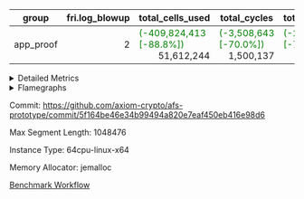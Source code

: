 | group | fri.log_blowup | total_cells_used | total_cycles | total_proof_time_ms |
| --- | --- | --- | --- | --- |
| app_proof | <div style='text-align: right'>2</div>  | <span style="color: green">(-409,824,413 [-88.8%])</span> <div style='text-align: right'>51,612,244</div>  | <span style="color: green">(-3,508,643 [-70.0%])</span> <div style='text-align: right'>1,500,137</div>  | <span style="color: green">(-23,055.0 [-79.2%])</span> <div style='text-align: right'>6,052.0</div>  |


<details>
<summary>Detailed Metrics</summary>

| commit_exe_time_ms | execute_and_trace_gen_time_ms | execute_time_ms | fri.log_blowup | keygen_time_ms |
| --- | --- | --- | --- | --- |
| <span style="color: green">(-2.0 [-22.2%])</span> <div style='text-align: right'>7.0</div>  | <span style="color: green">(-28.0 [-2.6%])</span> <div style='text-align: right'>1,046.0</div>  | <span style="color: green">(-30.0 [-3.3%])</span> <div style='text-align: right'>876.0</div>  | <div style='text-align: right'>2</div>  | <span style="color: green">(-22.0 [-4.2%])</span> <div style='text-align: right'>500.0</div>  |

| air_name | constraints | interactions | quotient_deg |
| --- | --- | --- | --- |
| ProgramAir | <div style='text-align: right'>4</div>  | <div style='text-align: right'>1</div>  | <div style='text-align: right'>1</div>  |
| VmConnectorAir | <div style='text-align: right'>9</div>  | <div style='text-align: right'>3</div>  | <div style='text-align: right'>2</div>  |
| PersistentBoundaryAir<8> | <div style='text-align: right'>6</div>  | <div style='text-align: right'>3</div>  | <div style='text-align: right'>2</div>  |
| MemoryMerkleAir<8> | <div style='text-align: right'>40</div>  | <div style='text-align: right'>4</div>  | <div style='text-align: right'>2</div>  |
| AccessAdapterAir<2> | <div style='text-align: right'>14</div>  | <div style='text-align: right'>5</div>  | <div style='text-align: right'>2</div>  |
| AccessAdapterAir<4> | <div style='text-align: right'>14</div>  | <div style='text-align: right'>5</div>  | <div style='text-align: right'>2</div>  |
| AccessAdapterAir<8> | <div style='text-align: right'>14</div>  | <div style='text-align: right'>5</div>  | <div style='text-align: right'>2</div>  |
| AccessAdapterAir<16> | <div style='text-align: right'>14</div>  | <div style='text-align: right'>5</div>  | <div style='text-align: right'>2</div>  |
| AccessAdapterAir<32> | <div style='text-align: right'>14</div>  | <div style='text-align: right'>5</div>  | <div style='text-align: right'>2</div>  |
| AccessAdapterAir<64> | <div style='text-align: right'>14</div>  | <div style='text-align: right'>5</div>  | <div style='text-align: right'>2</div>  |
| VmAirWrapper<Rv32HintStoreAdapterAir, Rv32HintStoreCoreAir> | <div style='text-align: right'>17</div>  | <div style='text-align: right'>15</div>  | <div style='text-align: right'>2</div>  |
| VmAirWrapper<Rv32MultAdapterAir, DivRemCoreAir<4, 8> | <div style='text-align: right'>88</div>  | <div style='text-align: right'>25</div>  | <div style='text-align: right'>2</div>  |
| VmAirWrapper<Rv32MultAdapterAir, MulHCoreAir<4, 8> | <div style='text-align: right'>38</div>  | <div style='text-align: right'>24</div>  | <div style='text-align: right'>2</div>  |
| VmAirWrapper<Rv32MultAdapterAir, MultiplicationCoreAir<4, 8> | <div style='text-align: right'>26</div>  | <div style='text-align: right'>19</div>  | <div style='text-align: right'>2</div>  |
| RangeTupleCheckerAir<2> | <div style='text-align: right'>4</div>  | <div style='text-align: right'>1</div>  | <div style='text-align: right'>1</div>  |
| VmAirWrapper<Rv32RdWriteAdapterAir, Rv32AuipcCoreAir> | <div style='text-align: right'>15</div>  | <div style='text-align: right'>11</div>  | <div style='text-align: right'>2</div>  |
| VmAirWrapper<Rv32JalrAdapterAir, Rv32JalrCoreAir> | <div style='text-align: right'>20</div>  | <div style='text-align: right'>16</div>  | <div style='text-align: right'>2</div>  |
| VmAirWrapper<Rv32CondRdWriteAdapterAir, Rv32JalLuiCoreAir> | <div style='text-align: right'>22</div>  | <div style='text-align: right'>10</div>  | <div style='text-align: right'>2</div>  |
| VmAirWrapper<Rv32BranchAdapterAir, BranchLessThanCoreAir<4, 8> | <div style='text-align: right'>41</div>  | <div style='text-align: right'>13</div>  | <div style='text-align: right'>2</div>  |
| VmAirWrapper<Rv32BranchAdapterAir, BranchEqualCoreAir<4> | <div style='text-align: right'>25</div>  | <div style='text-align: right'>11</div>  | <div style='text-align: right'>2</div>  |
| VmAirWrapper<Rv32LoadStoreAdapterAir, LoadSignExtendCoreAir<4, 8> | <div style='text-align: right'>33</div>  | <div style='text-align: right'>18</div>  | <div style='text-align: right'>2</div>  |
| VmAirWrapper<Rv32LoadStoreAdapterAir, LoadStoreCoreAir<4> | <div style='text-align: right'>38</div>  | <div style='text-align: right'>17</div>  | <div style='text-align: right'>2</div>  |
| VmAirWrapper<Rv32BaseAluAdapterAir, ShiftCoreAir<4, 8> | <div style='text-align: right'>90</div>  | <div style='text-align: right'>23</div>  | <div style='text-align: right'>2</div>  |
| VmAirWrapper<Rv32BaseAluAdapterAir, LessThanCoreAir<4, 8> | <div style='text-align: right'>39</div>  | <div style='text-align: right'>17</div>  | <div style='text-align: right'>2</div>  |
| VmAirWrapper<Rv32BaseAluAdapterAir, BaseAluCoreAir<4, 8> | <div style='text-align: right'>43</div>  | <div style='text-align: right'>19</div>  | <div style='text-align: right'>2</div>  |
| BitwiseOperationLookupAir<8> | <div style='text-align: right'>4</div>  | <div style='text-align: right'>2</div>  | <div style='text-align: right'>2</div>  |
| PhantomAir | <div style='text-align: right'>5</div>  | <div style='text-align: right'>3</div>  | <div style='text-align: right'>2</div>  |
| Poseidon2VmAir<BabyBearParameters> | <div style='text-align: right'>525</div>  | <div style='text-align: right'>32</div>  | <div style='text-align: right'>2</div>  |
| VariableRangeCheckerAir | <div style='text-align: right'>4</div>  | <div style='text-align: right'>1</div>  | <div style='text-align: right'>1</div>  |

| group | segment | stark_prove_excluding_trace_time_ms | total_cells | total_cells_used | total_cycles | trace_gen_time_ms |
| --- | --- | --- | --- | --- | --- | --- |
| app_proof | 0 | <span style="color: green">(-23,055.0 [-79.2%])</span> <div style='text-align: right'>6,052.0</div>  | <span style="color: green">(-874,833,402 [-81.6%])</span> <div style='text-align: right'>197,696,030</div>  | <span style="color: green">(-409,824,413 [-88.8%])</span> <div style='text-align: right'>51,612,244</div>  | <span style="color: green">(-3,508,643 [-70.0%])</span> <div style='text-align: right'>1,500,137</div>  | <span style="color: green">(-8,266.0 [-98.0%])</span> <div style='text-align: right'>168.0</div>  |

| group | chip_name | segment | rows_used |
| --- | --- | --- | --- |
| app_proof | ProgramChip | 0 | <span style="color: green">(-103,248 [-96.9%])</span> <div style='text-align: right'>3,335</div>  |
| app_proof | VmConnectorAir | 0 | <div style='text-align: right'>2</div>  |
| app_proof | Boundary | 0 | <span style="color: green">(-171,012 [-100.0%])</span> <div style='text-align: right'>36</div>  |
| app_proof | Merkle | 0 | <span style="color: green">(-366,006 [-99.9%])</span> <div style='text-align: right'>280</div>  |
| app_proof | AccessAdapter<8> | 0 | <span style="color: green">(-190,094 [-100.0%])</span> <div style='text-align: right'>36</div>  |
| app_proof | <Rv32HintStoreAdapterAir,Rv32HintStoreCoreAir> | 0 | <div style='text-align: right'>3</div>  |
| app_proof | RangeTupleCheckerAir<2> | 0 | <div style='text-align: right'>524,288</div>  |
| app_proof | <Rv32RdWriteAdapterAir,Rv32AuipcCoreAir> | 0 | <span style="color: green">(-2 [-18.2%])</span> <div style='text-align: right'>9</div>  |
| app_proof | <Rv32JalrAdapterAir,Rv32JalrCoreAir> | 0 | <span style="color: green">(-4 [-23.5%])</span> <div style='text-align: right'>13</div>  |
| app_proof | <Rv32CondRdWriteAdapterAir,Rv32JalLuiCoreAir> | 0 | <span style="color: green">(-2 [-0.0%])</span> <div style='text-align: right'>100,010</div>  |
| app_proof | <Rv32BranchAdapterAir,BranchLessThanCoreAir<4, 8>> | 0 | <span style="color: green">(-6 [-54.5%])</span> <div style='text-align: right'>5</div>  |
| app_proof | <Rv32BranchAdapterAir,BranchEqualCoreAir<4>> | 0 | <span style="color: green">(-3 [-0.0%])</span> <div style='text-align: right'>200,009</div>  |
| app_proof | <Rv32LoadStoreAdapterAir,LoadStoreCoreAir<4>> | 0 | <span style="color: green">(-29 [-50.9%])</span> <div style='text-align: right'>28</div>  |
| app_proof | <Rv32BaseAluAdapterAir,ShiftCoreAir<4, 8>> | 0 | <span style="color: green">(-2 [-50.0%])</span> <div style='text-align: right'>2</div>  |
| app_proof | <Rv32BaseAluAdapterAir,LessThanCoreAir<4, 8>> | 0 | <span style="color: green">(-2 [-0.0%])</span> <div style='text-align: right'>300,002</div>  |
| app_proof | <Rv32BaseAluAdapterAir,BaseAluCoreAir<4, 8>> | 0 | <span style="color: green">(-31 [-0.0%])</span> <div style='text-align: right'>900,054</div>  |
| app_proof | BitwiseOperationLookupAir<8> | 0 | <div style='text-align: right'>65,536</div>  |
| app_proof | PhantomAir | 0 | <span style="color: green">(-209,863 [-100.0%])</span> <div style='text-align: right'>2</div>  |
| app_proof | Poseidon2VmAir<BabyBearParameters> | 0 | <span style="color: green">(-537,018 [-99.9%])</span> <div style='text-align: right'>316</div>  |
| app_proof | VariableRangeCheckerAir | 0 | <div style='text-align: right'>262,144</div>  |

| group | dsl_ir | opcode | segment | frequency |
| --- | --- | --- | --- | --- |
| app_proof |  | ADD | 0 | <span style="color: green">(-252,620 [-21.9%])</span> <div style='text-align: right'>900,045</div>  |
| app_proof |  | AND | 0 | <span style="color: green">(-3 [-60.0%])</span> <div style='text-align: right'>2</div>  |
| app_proof |  | AUIPC | 0 | <span style="color: green">(-2 [-18.2%])</span> <div style='text-align: right'>9</div>  |
| app_proof |  | BEQ | 0 | <span style="color: green">(-1 [-0.0%])</span> <div style='text-align: right'>100,004</div>  |
| app_proof |  | BGEU | 0 | <div style='text-align: right'>3</div>  |
| app_proof |  | BLTU | 0 | <span style="color: green">(-5 [-71.4%])</span> <div style='text-align: right'>2</div>  |
| app_proof |  | BNE | 0 | <span style="color: green">(-555,969 [-84.8%])</span> <div style='text-align: right'>100,005</div>  |
| app_proof |  | HINT_STOREW | 0 | <div style='text-align: right'>3</div>  |
| app_proof |  | JAL | 0 | <span style="color: green">(-1 [-0.0%])</span> <div style='text-align: right'>100,001</div>  |
| app_proof |  | JALR | 0 | <span style="color: green">(-4 [-23.5%])</span> <div style='text-align: right'>13</div>  |
| app_proof |  | LOADW | 0 | <span style="color: green">(-153,119 [-100.0%])</span> <div style='text-align: right'>13</div>  |
| app_proof |  | LUI | 0 | <span style="color: green">(-1 [-10.0%])</span> <div style='text-align: right'>9</div>  |
| app_proof |  | OR | 0 | <span style="color: green">(-3 [-75.0%])</span> <div style='text-align: right'>1</div>  |
| app_proof |  | PHANTOM | 0 | <span style="color: green">(-209,863 [-100.0%])</span> <div style='text-align: right'>2</div>  |
| app_proof |  | SLL | 0 | <span style="color: green">(-1 [-33.3%])</span> <div style='text-align: right'>2</div>  |
| app_proof |  | SLTU | 0 | <span style="color: green">(-2 [-0.0%])</span> <div style='text-align: right'>300,002</div>  |
| app_proof |  | STOREW | 0 | <span style="color: green">(-186,368 [-100.0%])</span> <div style='text-align: right'>15</div>  |
| app_proof |  | SUB | 0 | <span style="color: green">(-59,277 [-100.0%])</span> <div style='text-align: right'>4</div>  |
| app_proof |  | XOR | 0 | <span style="color: green">(-2 [-50.0%])</span> <div style='text-align: right'>2</div>  |

| group | air_name | dsl_ir | opcode | segment | cells_used |
| --- | --- | --- | --- | --- | --- |
| app_proof | <Rv32BaseAluAdapterAir,BaseAluCoreAir<4, 8>> |  | ADD | 0 | <span style="color: green">(-828 [-0.0%])</span> <div style='text-align: right'>32,401,620</div>  |
| app_proof | AccessAdapter<8> |  | ADD | 0 | <span style="color: green">(-41,514 [-99.8%])</span> <div style='text-align: right'>68</div>  |
| app_proof | Boundary |  | ADD | 0 | <span style="color: green">(-97,680 [-99.8%])</span> <div style='text-align: right'>160</div>  |
| app_proof | Merkle |  | ADD | 0 | <span style="color: green">(-312,000 [-99.9%])</span> <div style='text-align: right'>320</div>  |
| app_proof | <Rv32BaseAluAdapterAir,BaseAluCoreAir<4, 8>> |  | AND | 0 | <span style="color: green">(-108 [-60.0%])</span> <div style='text-align: right'>72</div>  |
| app_proof | <Rv32RdWriteAdapterAir,Rv32AuipcCoreAir> |  | AUIPC | 0 | <span style="color: green">(-42 [-18.2%])</span> <div style='text-align: right'>189</div>  |
| app_proof | AccessAdapter<8> |  | AUIPC | 0 | <div style='text-align: right'>34</div>  |
| app_proof | Boundary |  | AUIPC | 0 | <div style='text-align: right'>80</div>  |
| app_proof | Merkle |  | AUIPC | 0 | <div style='text-align: right'>3,456</div>  |
| app_proof | <Rv32BranchAdapterAir,BranchEqualCoreAir<4>> |  | BEQ | 0 | <span style="color: green">(-26 [-0.0%])</span> <div style='text-align: right'>2,600,104</div>  |
| app_proof | <Rv32BranchAdapterAir,BranchLessThanCoreAir<4, 8>> |  | BGEU | 0 | <div style='text-align: right'>96</div>  |
| app_proof | <Rv32BranchAdapterAir,BranchLessThanCoreAir<4, 8>> |  | BLTU | 0 | <span style="color: green">(-160 [-71.4%])</span> <div style='text-align: right'>64</div>  |
| app_proof | <Rv32BranchAdapterAir,BranchEqualCoreAir<4>> |  | BNE | 0 | <span style="color: green">(-52 [-0.0%])</span> <div style='text-align: right'>2,600,130</div>  |
| app_proof | <Rv32HintStoreAdapterAir,Rv32HintStoreCoreAir> |  | HINT_STOREW | 0 | <div style='text-align: right'>78</div>  |
| app_proof | <Rv32CondRdWriteAdapterAir,Rv32JalLuiCoreAir> |  | JAL | 0 | <span style="color: green">(-18 [-0.0%])</span> <div style='text-align: right'>1,800,018</div>  |
| app_proof | <Rv32JalrAdapterAir,Rv32JalrCoreAir> |  | JALR | 0 | <span style="color: green">(-112 [-23.5%])</span> <div style='text-align: right'>364</div>  |
| app_proof | <Rv32LoadStoreAdapterAir,LoadStoreCoreAir<4>> |  | LOADW | 0 | <span style="color: green">(-360 [-40.9%])</span> <div style='text-align: right'>520</div>  |
| app_proof | AccessAdapter<8> |  | LOADW | 0 | <span style="color: green">(-31,892 [-99.9%])</span> <div style='text-align: right'>34</div>  |
| app_proof | Boundary |  | LOADW | 0 | <span style="color: green">(-28,000 [-99.7%])</span> <div style='text-align: right'>80</div>  |
| app_proof | Merkle |  | LOADW | 0 | <span style="color: green">(-43,136 [-94.9%])</span> <div style='text-align: right'>2,304</div>  |
| app_proof | <Rv32CondRdWriteAdapterAir,Rv32JalLuiCoreAir> |  | LUI | 0 | <span style="color: green">(-18 [-10.0%])</span> <div style='text-align: right'>162</div>  |
| app_proof | <Rv32BaseAluAdapterAir,BaseAluCoreAir<4, 8>> |  | OR | 0 | <span style="color: green">(-108 [-75.0%])</span> <div style='text-align: right'>36</div>  |
| app_proof | PhantomAir |  | PHANTOM | 0 | <span style="color: green">(-1,259,178 [-100.0%])</span> <div style='text-align: right'>12</div>  |
| app_proof | <Rv32BaseAluAdapterAir,ShiftCoreAir<4, 8>> |  | SLL | 0 | <span style="color: green">(-53 [-33.3%])</span> <div style='text-align: right'>106</div>  |
| app_proof | <Rv32BaseAluAdapterAir,LessThanCoreAir<4, 8>> |  | SLTU | 0 | <span style="color: green">(-74 [-0.0%])</span> <div style='text-align: right'>11,100,074</div>  |
| app_proof | AccessAdapter<8> |  | SLTU | 0 | <div style='text-align: right'>34</div>  |
| app_proof | Boundary |  | SLTU | 0 | <div style='text-align: right'>80</div>  |
| app_proof | <Rv32LoadStoreAdapterAir,LoadStoreCoreAir<4>> |  | STOREW | 0 | <span style="color: green">(-520 [-46.4%])</span> <div style='text-align: right'>600</div>  |
| app_proof | AccessAdapter<8> |  | STOREW | 0 | <span style="color: green">(-186,609 [-99.9%])</span> <div style='text-align: right'>136</div>  |
| app_proof | Boundary |  | STOREW | 0 | <span style="color: green">(-439,080 [-99.9%])</span> <div style='text-align: right'>320</div>  |
| app_proof | Merkle |  | STOREW | 0 | <span style="color: green">(-2,739,584 [-99.9%])</span> <div style='text-align: right'>2,816</div>  |
| app_proof | <Rv32BaseAluAdapterAir,BaseAluCoreAir<4, 8>> |  | SUB | 0 | <div style='text-align: right'>144</div>  |
| app_proof | <Rv32BaseAluAdapterAir,BaseAluCoreAir<4, 8>> |  | XOR | 0 | <span style="color: green">(-72 [-50.0%])</span> <div style='text-align: right'>72</div>  |

| group | execute_time_ms | fri.log_blowup | num_segments | total_cells_used | total_cycles | total_proof_time_ms |
| --- | --- | --- | --- | --- | --- | --- |
| app_proof | <span style="color: green">(-38.0 [-4.2%])</span> <div style='text-align: right'>874.0</div>  | <div style='text-align: right'>2</div>  | <div style='text-align: right'>1</div>  | <span style="color: green">(-409,824,413 [-88.8%])</span> <div style='text-align: right'>51,612,244</div>  | <span style="color: green">(-3,508,643 [-70.0%])</span> <div style='text-align: right'>1,500,137</div>  | <span style="color: green">(-23,055.0 [-79.2%])</span> <div style='text-align: right'>6,052.0</div>  |

| group | air_name | segment | cells | main_cols | perm_cols | prep_cols | rows |
| --- | --- | --- | --- | --- | --- | --- | --- |
| app_proof | ProgramAir | 0 | <span style="color: green">(-2,285,568 [-96.9%])</span> <div style='text-align: right'>73,728</div>  | <div style='text-align: right'>10</div>  | <div style='text-align: right'>8</div>  |  | <span style="color: green">(-126,976 [-96.9%])</span> <div style='text-align: right'>4,096</div>  |
| app_proof | VmConnectorAir | 0 | <div style='text-align: right'>32</div>  | <div style='text-align: right'>4</div>  | <div style='text-align: right'>12</div>  | <div style='text-align: right'>1</div>  | <div style='text-align: right'>2</div>  |
| app_proof | PersistentBoundaryAir<8> | 0 | <span style="color: green">(-7,337,984 [-100.0%])</span> <div style='text-align: right'>2,048</div>  | <div style='text-align: right'>20</div>  | <div style='text-align: right'>12</div>  |  | <span style="color: green">(-262,080 [-100.0%])</span> <div style='text-align: right'>64</div>  |
| app_proof | MemoryMerkleAir<8> | 0 | <span style="color: green">(-23,042,048 [-99.9%])</span> <div style='text-align: right'>26,624</div>  | <div style='text-align: right'>32</div>  | <div style='text-align: right'>20</div>  |  | <span style="color: green">(-523,776 [-99.9%])</span> <div style='text-align: right'>512</div>  |
| app_proof | AccessAdapterAir<8> | 0 | <span style="color: green">(-8,648,128 [-100.0%])</span> <div style='text-align: right'>2,624</div>  | <div style='text-align: right'>17</div>  | <div style='text-align: right'>24</div>  |  | <span style="color: green">(-262,080 [-100.0%])</span> <div style='text-align: right'>64</div>  |
| app_proof | VmAirWrapper<Rv32HintStoreAdapterAir, Rv32HintStoreCoreAir> | 0 | <div style='text-align: right'>248</div>  | <div style='text-align: right'>26</div>  | <div style='text-align: right'>36</div>  |  | <div style='text-align: right'>4</div>  |
| app_proof | RangeTupleCheckerAir<2> | 0 | <div style='text-align: right'>4,718,592</div>  | <div style='text-align: right'>1</div>  | <div style='text-align: right'>8</div>  | <div style='text-align: right'>2</div>  | <div style='text-align: right'>524,288</div>  |
| app_proof | VmAirWrapper<Rv32RdWriteAdapterAir, Rv32AuipcCoreAir> | 0 | <div style='text-align: right'>784</div>  | <div style='text-align: right'>21</div>  | <div style='text-align: right'>28</div>  |  | <div style='text-align: right'>16</div>  |
| app_proof | VmAirWrapper<Rv32JalrAdapterAir, Rv32JalrCoreAir> | 0 | <span style="color: green">(-1,024 [-50.0%])</span> <div style='text-align: right'>1,024</div>  | <div style='text-align: right'>28</div>  | <div style='text-align: right'>36</div>  |  | <span style="color: green">(-16 [-50.0%])</span> <div style='text-align: right'>16</div>  |
| app_proof | VmAirWrapper<Rv32CondRdWriteAdapterAir, Rv32JalLuiCoreAir> | 0 | <div style='text-align: right'>8,126,464</div>  | <div style='text-align: right'>18</div>  | <div style='text-align: right'>44</div>  |  | <div style='text-align: right'>131,072</div>  |
| app_proof | VmAirWrapper<Rv32BranchAdapterAir, BranchLessThanCoreAir<4, 8> | 0 | <span style="color: green">(-704 [-50.0%])</span> <div style='text-align: right'>704</div>  | <div style='text-align: right'>32</div>  | <div style='text-align: right'>56</div>  |  | <span style="color: green">(-8 [-50.0%])</span> <div style='text-align: right'>8</div>  |
| app_proof | VmAirWrapper<Rv32BranchAdapterAir, BranchEqualCoreAir<4> | 0 | <div style='text-align: right'>19,398,656</div>  | <div style='text-align: right'>26</div>  | <div style='text-align: right'>48</div>  |  | <div style='text-align: right'>262,144</div>  |
| app_proof | VmAirWrapper<Rv32LoadStoreAdapterAir, LoadStoreCoreAir<4> | 0 | <span style="color: green">(-3,584 [-50.0%])</span> <div style='text-align: right'>3,584</div>  | <div style='text-align: right'>40</div>  | <div style='text-align: right'>72</div>  |  | <span style="color: green">(-32 [-50.0%])</span> <div style='text-align: right'>32</div>  |
| app_proof | VmAirWrapper<Rv32BaseAluAdapterAir, ShiftCoreAir<4, 8> | 0 | <span style="color: green">(-210 [-50.0%])</span> <div style='text-align: right'>210</div>  | <div style='text-align: right'>53</div>  | <div style='text-align: right'>52</div>  |  | <span style="color: green">(-2 [-50.0%])</span> <div style='text-align: right'>2</div>  |
| app_proof | VmAirWrapper<Rv32BaseAluAdapterAir, LessThanCoreAir<4, 8> | 0 | <div style='text-align: right'>40,370,176</div>  | <div style='text-align: right'>37</div>  | <div style='text-align: right'>40</div>  |  | <div style='text-align: right'>524,288</div>  |
| app_proof | VmAirWrapper<Rv32BaseAluAdapterAir, BaseAluCoreAir<4, 8> | 0 | <div style='text-align: right'>121,634,816</div>  | <div style='text-align: right'>36</div>  | <div style='text-align: right'>80</div>  |  | <div style='text-align: right'>1,048,576</div>  |
| app_proof | BitwiseOperationLookupAir<8> | 0 | <div style='text-align: right'>655,360</div>  | <div style='text-align: right'>2</div>  | <div style='text-align: right'>8</div>  | <div style='text-align: right'>3</div>  | <div style='text-align: right'>65,536</div>  |
| app_proof | PhantomAir | 0 | <span style="color: green">(-3,669,980 [-100.0%])</span> <div style='text-align: right'>36</div>  | <div style='text-align: right'>6</div>  | <div style='text-align: right'>12</div>  |  | <span style="color: green">(-262,142 [-100.0%])</span> <div style='text-align: right'>2</div>  |
| app_proof | Poseidon2VmAir<BabyBearParameters> | 0 | <span style="color: green">(-623,581,696 [-99.9%])</span> <div style='text-align: right'>321,024</div>  | <div style='text-align: right'>559</div>  | <div style='text-align: right'>68</div>  |  | <span style="color: green">(-1,048,064 [-100.0%])</span> <div style='text-align: right'>512</div>  |
| app_proof | VariableRangeCheckerAir | 0 | <div style='text-align: right'>2,359,296</div>  | <div style='text-align: right'>1</div>  | <div style='text-align: right'>8</div>  | <div style='text-align: right'>2</div>  | <div style='text-align: right'>262,144</div>  |

| segment | trace_gen_time_ms |
| --- | --- |
| 0 | <span style="color: red">(+1.0 [+0.6%])</span> <div style='text-align: right'>168.0</div>  |

</details>



<details>
<summary>Flamegraphs</summary>

[![](https://axiom-public-data-sandbox-us-east-1.s3.us-east-1.amazonaws.com/benchmark/github/flamegraphs/5f164be46e34b99494a820e7eaf450eb416e98d6/fibonacci-2-2-1048476-64cpu-linux-x64-jemalloc-app_proof.dsl_ir.opcode.air_name.cells_used.reverse.svg)](https://axiom-public-data-sandbox-us-east-1.s3.us-east-1.amazonaws.com/benchmark/github/flamegraphs/5f164be46e34b99494a820e7eaf450eb416e98d6/fibonacci-2-2-1048476-64cpu-linux-x64-jemalloc-app_proof.dsl_ir.opcode.air_name.cells_used.reverse.svg)
[![](https://axiom-public-data-sandbox-us-east-1.s3.us-east-1.amazonaws.com/benchmark/github/flamegraphs/5f164be46e34b99494a820e7eaf450eb416e98d6/fibonacci-2-2-1048476-64cpu-linux-x64-jemalloc-app_proof.dsl_ir.opcode.air_name.cells_used.svg)](https://axiom-public-data-sandbox-us-east-1.s3.us-east-1.amazonaws.com/benchmark/github/flamegraphs/5f164be46e34b99494a820e7eaf450eb416e98d6/fibonacci-2-2-1048476-64cpu-linux-x64-jemalloc-app_proof.dsl_ir.opcode.air_name.cells_used.svg)
[![](https://axiom-public-data-sandbox-us-east-1.s3.us-east-1.amazonaws.com/benchmark/github/flamegraphs/5f164be46e34b99494a820e7eaf450eb416e98d6/fibonacci-2-2-1048476-64cpu-linux-x64-jemalloc-app_proof.dsl_ir.opcode.frequency.reverse.svg)](https://axiom-public-data-sandbox-us-east-1.s3.us-east-1.amazonaws.com/benchmark/github/flamegraphs/5f164be46e34b99494a820e7eaf450eb416e98d6/fibonacci-2-2-1048476-64cpu-linux-x64-jemalloc-app_proof.dsl_ir.opcode.frequency.reverse.svg)
[![](https://axiom-public-data-sandbox-us-east-1.s3.us-east-1.amazonaws.com/benchmark/github/flamegraphs/5f164be46e34b99494a820e7eaf450eb416e98d6/fibonacci-2-2-1048476-64cpu-linux-x64-jemalloc-app_proof.dsl_ir.opcode.frequency.svg)](https://axiom-public-data-sandbox-us-east-1.s3.us-east-1.amazonaws.com/benchmark/github/flamegraphs/5f164be46e34b99494a820e7eaf450eb416e98d6/fibonacci-2-2-1048476-64cpu-linux-x64-jemalloc-app_proof.dsl_ir.opcode.frequency.svg)

</details>

Commit: https://github.com/axiom-crypto/afs-prototype/commit/5f164be46e34b99494a820e7eaf450eb416e98d6

Max Segment Length: 1048476

Instance Type: 64cpu-linux-x64

Memory Allocator: jemalloc

[Benchmark Workflow](https://github.com/axiom-crypto/afs-prototype/actions/runs/12271084287)
